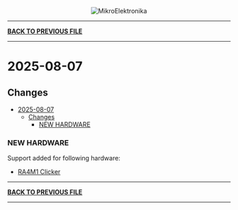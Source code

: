 <p align="center">
  <img src="http://www.mikroe.com/img/designs/beta/logo_small.png?raw=true" alt="MikroElektronika"/>
</p>

---

**[BACK TO PREVIOUS FILE](../changelog.md)**

---

# 2025-08-07

## Changes

- [2025-08-07](#2025-08-07)
  - [Changes](#changes)
    - [NEW HARDWARE](#new-hardware)

### NEW HARDWARE

Support added for following hardware:

+ [RA4M1 Clicker](https://www.mikroe.com/ra4m1-clicker?srsltid=AfmBOopQMCMr9QKHzM9fM5MVmUx_fcJw6scPiZChIDJGVL6m35nV8ahj)

---

**[BACK TO PREVIOUS FILE](../changelog.md)**

---
